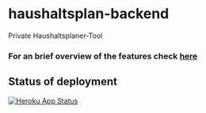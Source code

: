 # haushaltsplan-backend
Private Haushaltsplaner-Tool

### For an brief overview of the features check [here](https://github.com/janetschel/haushaltsplan/releases)

## Status of deployment

[![Heroku App Status](http://heroku-shields.herokuapp.com/haushaltsplan)](https://haushaltsplan-backend.herokuapp.com)

